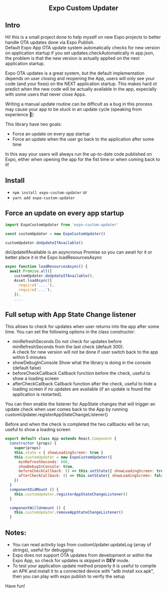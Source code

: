 <h2 align="center">Expo Custom Updater</h2>

## Intro

Hi! this is a small project done to help myself on new Expo projects to better handle OTA updates done via Expo Publish.  
Default Expo App OTA update system automatically checks for new version on application startup if you set updates.checkAutomatically in app.json, the problem is that the new version is actually applied on the next application startup.

Expo OTA updates is a great system, but the default implementation depends on user closing and reopening the App,
users will only see your code (and your fixes) on the NEXT application startup.
This makes hard ot predict when the new code will be actually available in the app, expecially with some users that never close Apps.  

Writing a manual update routine can be difficult as a bug in this process may cause your app to be stuck in an update cycle (speaking from experience 🤣) 

This library have two goals:
* Force an update on every app startup
* Force an update when the user go back to the application after some time

In this way your users will always run the up-to-date code published on Expo, either when opening the app for the fist time or when coming back to it!

## Install

* `npm install expo-custom-updater` or
* `yarn add expo-custom-updater`

## Force an update on every app startup

```JavaScript
import ExpoCustomUpdater from 'expo-custom-updater'

const customUpdater = new ExpoCustomUpdater()

customUpdater.doUpdateIfAvailable()

```

doUpdateIfAvailable is an asyncronus Promise so you can await for it or better place it in the Expo loadResourcesAsync

```JavaScript
async function loadResourcesAsync() {
  await Promise.all([
    customUpdater.doUpdateIfAvailable(),
    Asset.loadAsync([
      require('....'),
      require('...'),
    ]),
    ....
```

## Full setup with App State Change listener 

This allows to check for updates when user returns into the app after some time.
You can set the following options in the class constructor:

* minRefreshSeconds Do not check for updates before minRefreshSeconds from the last check (default 300).  
A check for new version will not be done if user switch back to the app within 5 minutes  
* showDebugInConsole Show what the library is doing in the console (default false)
* beforeCheckCallback Callback function before the check, useful to show a loading screen
* afterCheckCallback Callback function after the check, useful to hide a loading screen if no updates are available (if an update is found the application is restarted).

You can then enable the listener for AppState changes that will trigger an update check when user comes back to the App by running
customUpdater.registerAppStateChangeListener()

Before and when the check is completed the two callbacks will be run, useful to show a loading screen 


```JavaScript
export default class App extends React.Component {
  constructor (props) {
    super(props)
    this.state = { showLoadingScreen: true }
    this.customUpdater = new ExpoCustomUpdater({
      minRefreshSeconds: 600,
      showDebugInConsole: true,
      beforeCheckCallback: () => this.setState({ showLoadingScreen: true }),
      afterCheckCallback: () => this.setState({ showLoadingScreen: false })
    })
  }
  componentDidMount () {
    this.customUpdater.registerAppStateChangeListener()
  }

  componentWillUnmount () {
    this.customUpdater.removeAppStateChangeListener()
  }

```

 ## Notes:
* You can read activity logs from customUpdater.updateLog (array of strings), useful for debugging
* Expo does not support OTA updates from development or within the Expo App, so check for updates is skipped in __DEV__ mode.
* To test your application update method properly it is useful to compile an APK and install it to a connected device with "adb install xxx.apk", then you can play with expo publish to verify the setup 

Have fun!